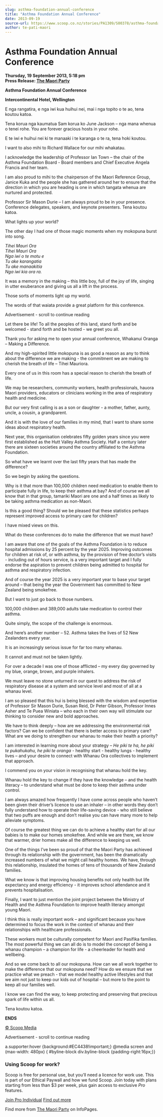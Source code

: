 ```yaml
---
slug: asthma-foundation-annual-conference
title: "Asthma Foundation Annual Conference"
date: 2013-09-19
source-url: https://www.scoop.co.nz/stories/PA1309/S00378/asthma-foundation-annual-conference.htm
author: te-pati-maori
---
```

Asthma Foundation Annual Conference
===================================

**Thursday, 19 September 2013, 5:18 pm**  
**Press Release: [The Maori Party](https://info.scoop.co.nz/The_Maori_Party)**

**Asthma Foundation Annual Conference**

**Intercontinental Hotel, Wellington**

E nga rangatira, e nga iwi kua huihui nei, mai i nga topito o te ao, tena koutou katoa.

Tena korua nga kaumatua Sam korua ko June Jackson – nga mana whenua o tenei rohe. You are forever gracious hosts in your rohe.

E te iwi e huihui nei ki te manaaki i te karanga o te ra, tena hoki koutou.

I want to also mihi to Richard Wallace for our mihi whakatau.

I acknowledge the leadership of Professor Ian Town – the chair of the Asthma Foundation Board - Board members and Chief Executive Angela Francis and her team.

I am also proud to mihi to the chairperson of the Maori Reference Group, Janice Kuka and the people she has gathered around her to ensure that the direction in which you are heading is one in which tangata whenua are nurtured and protected.

Professor Sir Mason Durie – I am always proud to be in your presence.  
Conference delegates, speakers, and keynote presenters. Tena koutou katoa.

What lights up your world?

The other day I had one of those magic moments when my mokopuna burst into song.

_Tihei Mauri Ora_  
_Tihei Mauri Ora_  
_Nga iwi o te motu e_  
_Tu ake karangatia_  
_Tu ake manaakitia_  
_Nga iwi kia ora ra._

It was a memory in the making – this little boy, full of the joy of life, singing in utter exuberance and giving us all a lift in the process.

Those sorts of moments light up my world.

The words of that waiata provide a great platform for this conference.

Advertisement - scroll to continue reading





Let there be life! To all the peoples of this land, stand forth and be welcomed - stand forth and be hosted - we greet you all.

Thank you for asking me to open your annual conference, Whakanui Oranga – Making a Difference.

And my high-spirited little mokopuna is as good a reason as any to think about the difference we are making - the commitment we are making to cherish the breath of life – Tihei Mauriora.

Every one of us in this room has a special reason to cherish the breath of life.

We may be researchers, community workers, health professionals, hauora Maori providers, educators or clinicians working in the area of respiratory health and medicine.

But our very first calling is as a son or daughter - a mother, father, aunty, uncle, a cousin, a grandparent.

And it is with the love of our families in my mind, that I want to share some ideas about respiratory health.

Next year, this organisation celebrates fifty golden years since you were first established as the Hutt Valley Asthma Society. Half a century later there are sixteen societies around the country affiliated to the Asthma Foundation.

So what have we learnt over the last fifty years that has made the difference?

So we begin by asking the questions.

Why is it that more than 100,000 children need medication to enable them to participate fully in life, to keep their asthma at bay? And of course we all know that in that group, tamariki Maori are one and a half times as likely to be taking asthma medication as non-Maori.

Is this a good thing? Should we be pleased that these statistics perhaps represent improved access to primary care for children?

I have mixed views on this.

What do these conferences do to make the difference that we must have?

I am aware that one of the goals of the Asthma Foundation is to reduce hospital admissions by 25 percent by the year 2025. Improving outcomes for children at risk of, or with asthma, by the provision of free doctor’s visits - including out of hours service, is a very important target and I fully endorse the aspiration to prevent children being admitted to hospital for asthma and respiratory infection.

And of course the year 2025 is a very important year to base your target around – that being the year the Government has committed to New Zealand being smokefree.

But I want to just go back to those numbers.

100,000 children and 389,000 adults take medication to control their asthma.

Quite simply, the scope of the challenge is enormous.

And here’s another number – 52. Asthma takes the lives of 52 New Zealanders every year.

It is an increasingly serious issue for far too many whanau.

It cannot and must not be taken lightly.

For over a decade I was one of those afflicted – my every day governed by my blue, orange, brown, and purple inhalers.

We must leave no stone unturned in our quest to address the risk of respiratory disease at a system and service level and most of all at a whanau level.

I am so pleased that this hui is being blessed with the wisdom and expertise of Professor Sir Mason Durie, Susan Reid, Dr Peter Gibson, Professor Innes Asher and Te Puea Winiata – who each in their own way will stimulate our thinking to consider new and bold approaches.

We have to think deeply – how are we addressing the environmental risk factors? Can we be confident that there is better access to primary care? What are we doing to strengthen our whanau to make their health a priority?

I am interested in learning more about your strategy – _He piki te ha, he piki te pukahukahu, he piki te oranga -_ healthy start - healthy lungs - healthy lives – and your desire to connect with Whanau Ora collectives to implement that approach.

I commend you on your vision in recognising that whanau hold the key.

Whanau hold the key to change if they have the knowledge – and the health literacy – to understand what must be done to keep their asthma under control.

I am always amazed how frequently I have come across people who haven’t been given their driver’s licence to use an inhaler – in other words they don’t fully understand how to operate their life-saving device - who still believe that two puffs are enough and don’t realise you can have many more to help alleviate symptoms.

Of course the greatest thing we can do to achieve a healthy start for all our babies is to make our homes smokefree. And while we are there, we know that warmer, drier homes make all the difference to keeping us well.

One of the things I’ve been so proud of that the Maori Party has achieved through its relationship with the government, has been the dramatically increased numbers of what we might call healthy homes. We have, through this relationship, insulated the homes of tens of thousands of New Zealand families.

What we know is that improving housing benefits not only health but life expectancy and energy efficiency - it improves school attendance and it prevents hospitalisation.

Finally, I want to just mention the joint project between the Ministry of Health and the Asthma Foundation to improve health literacy amongst young Maori.

I think this is really important work – and significant because you have determined to focus the work in the context of whanau and their relationships with healthcare professionals.

These workers must be culturally competent for Maori and Pasifika families. The most powerful thing we can all do is to model the concept of being a whanau champion – a champion for life - a cheerleader for health and wellbeing.

And so we come back to all our mokopuna. How can we all work together to make the difference that our mokopuna need? How do we ensure that we practice what we preach - that we model healthy active lifestyles and that we aim not just to keep our kids out of hospital – but more to the point to keep all our families well.

I know we can find the way, to keep protecting and preserving that precious spark of life within us all.

Tena koutou katoa.

**ENDS**

[© Scoop Media](http://www.scoop.co.nz/about/terms.html)  

Advertisement - scroll to continue reading



a.supporter:hover {background:#EC4438!important;} @media screen and (max-width: 480px) { #byline-block div.byline-block {padding-right:16px;}}

### Using Scoop for work?

Scoop is free for personal use, but you’ll need a licence for work use. This is part of our Ethical Paywall and how we fund Scoop. Join today with plans starting from less than $3 per week, plus gain access to exclusive _Pro_ features.  
  
[Join Pro Individual](https://pro.scoop.co.nz/Individual/?from=ProIn24) [Find out more](https://pro.scoop.co.nz/using-scoop-for-work/?from=ProIn24)

Find more from [The Maori Party](https://info.scoop.co.nz/The_Maori_Party) on InfoPages.